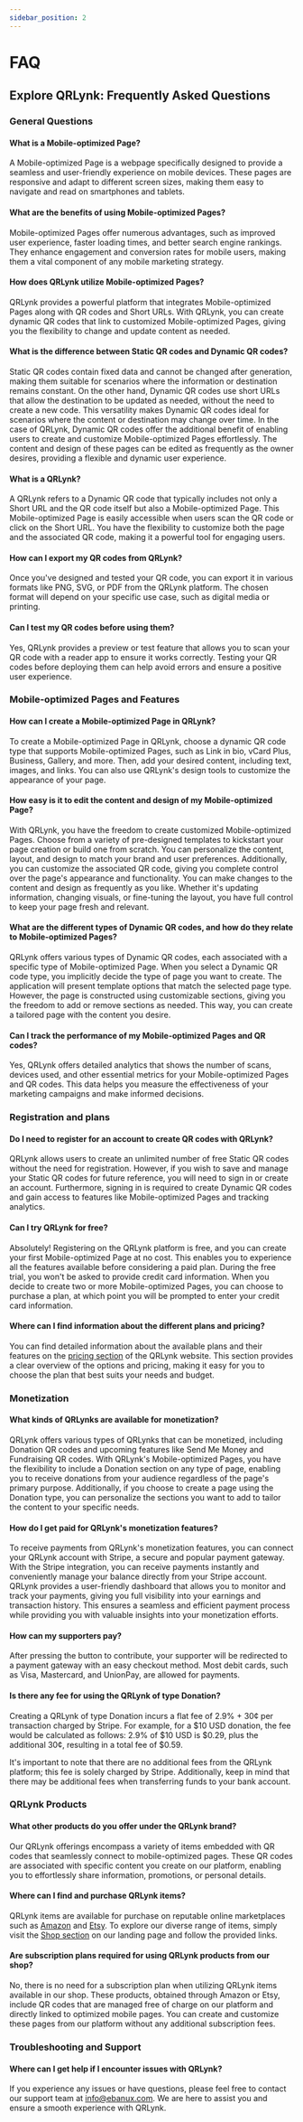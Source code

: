 ```yaml
---
sidebar_position: 2
---
```


# FAQ

## Explore QRLynk: Frequently Asked Questions

### General Questions

#### What is a Mobile-optimized Page?

A Mobile-optimized Page is a webpage specifically designed to provide a seamless and user-friendly experience on mobile devices. These pages are responsive and adapt to different screen sizes, making them easy to navigate and read on smartphones and tablets.

#### What are the benefits of using Mobile-optimized Pages?

Mobile-optimized Pages offer numerous advantages, such as improved user experience, faster loading times, and better search engine rankings. They enhance engagement and conversion rates for mobile users, making them a vital component of any mobile marketing strategy.

#### How does QRLynk utilize Mobile-optimized Pages?

QRLynk provides a powerful platform that integrates Mobile-optimized Pages along with QR codes and Short URLs. With QRLynk, you can create dynamic QR codes that link to customized Mobile-optimized Pages, giving you the flexibility to change and update content as needed.

#### What is the difference between Static QR codes and Dynamic QR codes?

Static QR codes contain fixed data and cannot be changed after generation, making them suitable for scenarios where the information or destination remains constant. On the other hand, Dynamic QR codes use short URLs that allow the destination to be updated as needed, without the need to create a new code. This versatility makes Dynamic QR codes ideal for scenarios where the content or destination may change over time. In the case of QRLynk, Dynamic QR codes offer the additional benefit of enabling users to create and customize Mobile-optimized Pages effortlessly. The content and design of these pages can be edited as frequently as the owner desires, providing a flexible and dynamic user experience.

#### What is a QRLynk?

A QRLynk refers to a Dynamic QR code that typically includes not only a Short URL and the QR code itself but also a Mobile-optimized Page. This Mobile-optimized Page is easily accessible when users scan the QR code or click on the Short URL. You have the flexibility to customize both the page and the associated QR code, making it a powerful tool for engaging users.

#### How can I export my QR codes from QRLynk?

Once you've designed and tested your QR code, you can export it in various formats like PNG, SVG, or PDF from the QRLynk platform. The chosen format will depend on your specific use case, such as digital media or printing.

#### Can I test my QR codes before using them?

Yes, QRLynk provides a preview or test feature that allows you to scan your QR code with a reader app to ensure it works correctly. Testing your QR codes before deploying them can help avoid errors and ensure a positive user experience.

### Mobile-optimized Pages and Features

#### How can I create a Mobile-optimized Page in QRLynk?

To create a Mobile-optimized Page in QRLynk, choose a dynamic QR code type that supports Mobile-optimized Pages, such as Link in bio, vCard Plus, Business, Gallery, and more. Then, add your desired content, including text, images, and links. You can also use QRLynk's design tools to customize the appearance of your page.

#### How easy is it to edit the content and design of my Mobile-optimized Page?

With QRLynk, you have the freedom to create customized Mobile-optimized Pages. Choose from a variety of pre-designed templates to kickstart your page creation or build one from scratch. You can personalize the content, layout, and design to match your brand and user preferences. Additionally, you can customize the associated QR code, giving you complete control over the page's appearance and functionality. You can make changes to the content and design as frequently as you like. Whether it's updating information, changing visuals, or fine-tuning the layout, you have full control to keep your page fresh and relevant.

#### What are the different types of Dynamic QR codes, and how do they relate to Mobile-optimized Pages?

QRLynk offers various types of Dynamic QR codes, each associated with a specific type of Mobile-optimized Page. When you select a Dynamic QR code type, you implicitly decide the type of page you want to create. The application will present template options that match the selected page type. However, the page is constructed using customizable sections, giving you the freedom to add or remove sections as needed. This way, you can create a tailored page with the content you desire.

#### Can I track the performance of my Mobile-optimized Pages and QR codes?

Yes, QRLynk offers detailed analytics that shows the number of scans, devices used, and other essential metrics for your Mobile-optimized Pages and QR codes. This data helps you measure the effectiveness of your marketing campaigns and make informed decisions.

### Registration and plans

#### Do I need to register for an account to create QR codes with QRLynk?

QRLynk allows users to create an unlimited number of free Static QR codes without the need for registration. However, if you wish to save and manage your Static QR codes for future reference, you will need to sign in or create an account. Furthermore, signing in is required to create Dynamic QR codes and gain access to features like Mobile-optimized Pages and tracking analytics.

#### Can I try QRLynk for free?

Absolutely! Registering on the QRLynk platform is free, and you can create your first Mobile-optimized Page at no cost. This enables you to experience all the features available before considering a paid plan. During the free trial, you won't be asked to provide credit card information. When you decide to create two or more Mobile-optimized Pages, you can choose to purchase a plan, at which point you will be prompted to enter your credit card information.

#### Where can I find information about the different plans and pricing?

You can find detailed information about the available plans and their features on the [pricing section](https://web.a-qr.link/#prices) of the QRLynk website. This section provides a clear overview of the options and pricing, making it easy for you to choose the plan that best suits your needs and budget.

### Monetization

#### What kinds of QRLynks are available for monetization?

QRLynk offers various types of QRLynks that can be monetized, including Donation QR codes and upcoming features like Send Me Money and Fundraising QR codes. With QRLynk's Mobile-optimized Pages, you have the flexibility to include a Donation section on any type of page, enabling you to receive donations from your audience regardless of the page's primary purpose. Additionally, if you choose to create a page using the Donation type, you can personalize the sections you want to add to tailor the content to your specific needs.

#### How do I get paid for QRLynk's monetization features?

To receive payments from QRLynk's monetization features, you can connect your QRLynk account with Stripe, a secure and popular payment gateway. With the Stripe integration, you can receive payments instantly and conveniently manage your balance directly from your Stripe account. QRLynk provides a user-friendly dashboard that allows you to monitor and track your payments, giving you full visibility into your earnings and transaction history. This ensures a seamless and efficient payment process while providing you with valuable insights into your monetization efforts.

#### How can my supporters pay?

After pressing the button to contribute, your supporter will be redirected to a payment gateway with an easy checkout method. Most debit cards, such as Visa, Mastercard, and UnionPay, are allowed for payments.

#### Is there any fee for using the QRLynk of type Donation?

Creating a QRLynk of type Donation incurs a flat fee of 2.9% + 30¢ per transaction charged by Stripe. For example, for a $10 USD donation, the fee would be calculated as follows: 2.9% of $10 USD is $0.29, plus the additional 30¢, resulting in a total fee of $0.59. 

It's important to note that there are no additional fees from the QRLynk platform; this fee is solely charged by Stripe. Additionally, keep in mind that there may be additional fees when transferring funds to your bank account.

### QRLynk Products

#### What other products do you offer under the QRLynk brand?

Our QRLynk offerings encompass a variety of items embedded with QR codes that seamlessly connect to mobile-optimized pages. These QR codes are associated with specific content you create on our platform, enabling you to effortlessly share information, promotions, or personal details.

#### Where can I find and purchase QRLynk items?

QRLynk items are available for purchase on reputable online marketplaces such as [Amazon](https://www.amazon.com/stores/page/FF316102-847A-40BA-811F-53F2C7434A83) and [Etsy](https://www.etsy.com/shop/qrlynk). To explore our diverse range of items, simply visit the [Shop section](https://shop.theqr.link/) on our landing page and follow the provided links.

#### Are subscription plans required for using QRLynk products from our shop?

No, there is no need for a subscription plan when utilizing QRLynk items available in our shop. These products, obtained through Amazon or Etsy, include QR codes that are managed free of charge on our platform and directly linked to optimized mobile pages. You can create and customize these pages from our platform without any additional subscription fees.

### Troubleshooting and Support

#### Where can I get help if I encounter issues with QRLynk?

If you experience any issues or have questions, please feel free to contact our support team at [info@ebanux.com](mailto:info@ebanux.com). We are here to assist you and ensure a smooth experience with QRLynk.
